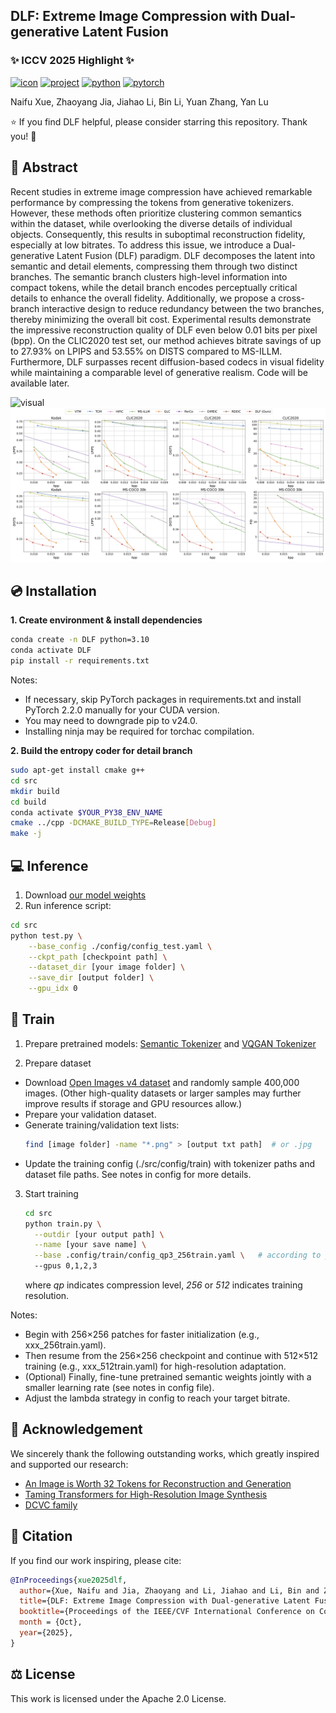 ## DLF: Extreme Image Compression with Dual-generative Latent Fusion
### **✨ ICCV 2025 Highlight ✨**

[![icon](https://img.shields.io/badge/ArXiv-Paper-<COLOR>.svg)](https://arxiv.org/abs/2503.01428)
[![project](https://img.shields.io/badge/Project-Page-orange)](https://dlfcodec.github.io/)
[![python](https://img.shields.io/badge/Python-3.10-3776AB?logo=python&logoColor=white)](https://www.python.org/downloads/release/python-3100/)
[![pytorch](https://img.shields.io/badge/PyTorch-2.2-ee4c2c?logo=pytorch&logoColor=white)](https://pytorch.org/get-started/locally/) 

Naifu Xue, Zhaoyang Jia, Jiahao Li, Bin Li, Yuan Zhang, Yan Lu

⭐ If you find DLF helpful, please consider starring this repository. Thank you! 🤗

## 📝 Abstract
Recent studies in extreme image compression have achieved remarkable performance by compressing the tokens from generative tokenizers. However, these methods often prioritize clustering common semantics within the dataset, while overlooking the diverse details of individual objects. Consequently, this results in suboptimal reconstruction fidelity, especially at low bitrates. To address this issue, we introduce a Dual-generative Latent Fusion (DLF) paradigm. DLF decomposes the latent into semantic and detail elements, compressing them through two distinct branches. The semantic branch clusters high-level information into compact tokens, while the detail branch encodes perceptually critical details to enhance the overall fidelity. Additionally, we propose a cross-branch interactive design to reduce redundancy between the two branches, thereby minimizing the overall bit cost. Experimental results demonstrate the impressive reconstruction quality of DLF even below 0.01 bits per pixel (bpp). On the CLIC2020 test set, our method achieves bitrate savings of up to 27.93% on LPIPS and 53.55% on DISTS compared to MS-ILLM. Furthermore, DLF surpasses recent diffusion-based codecs in visual fidelity while maintaining a comparable level of generative realism. Code will be available later.

![visual](./assets/main_visual.png)
![RD](./assets/rd_curve.png)

## 💿 Installation

**1. Create environment & install dependencies**
```bash
conda create -n DLF python=3.10
conda activate DLF
pip install -r requirements.txt
```

Notes:
- If necessary, skip PyTorch packages in requirements.txt and install PyTorch 2.2.0 manually for your CUDA version.
- You may need to downgrade pip to v24.0.
- Installing ninja may be required for torchac compilation.

**2. Build the entropy coder for detail branch**

```bash
sudo apt-get install cmake g++
cd src
mkdir build
cd build
conda activate $YOUR_PY38_ENV_NAME
cmake ../cpp -DCMAKE_BUILD_TYPE=Release[Debug]
make -j
```

## 💻 Inference

1. Download [our model weights](https://1drv.ms/f/c/af332a47fcf136b4/Esyt5scWxTFGi8Lu7iSpUOEBAEQUQVoBF6ZcbfIORvdTcg)
2. Run inference script:
```bash
cd src
python test.py \
    --base_config ./config/config_test.yaml \
    --ckpt_path [checkpoint path] \
    --dataset_dir [your image folder] \
    --save_dir [output folder] \
    --gpu_idx 0
```

## 🚀 Train
1. Prepare pretrained models: [Semantic Tokenizer](https://huggingface.co/yucornetto/tokenizer_titok_l32_imagenet) and [VQGAN Tokenizer](https://1drv.ms/f/c/af332a47fcf136b4/Esyt5scWxTFGi8Lu7iSpUOEBAEQUQVoBF6ZcbfIORvdTcg)

2. Prepare dataset
  - Download [Open Images v4 dataset](https://storage.googleapis.com/openimages/web/download_v4.html) and randomly sample 400,000 images. (Other high-quality datasets or larger samples may further improve results if storage and GPU resources allow.)
  - Prepare your validation dataset.
  - Generate training/validation text lists:
    ```bash
    find [image folder] -name "*.png" > [output txt path]  # or .jpg
    ```
  - Update the training config (./src/config/train) with tokenizer paths and dataset file paths. See notes in config for more details.

3. Start training
    ```bash
    cd src
    python train.py \
      --outdir [your output path] \
      --name [your save name] \
      --base .config/train/config_qp3_256train.yaml \   # according to your need
      --gpus 0,1,2,3 
    ```
    where *qp* indicates compression level, *256* or *512* indicates training resolution.

Notes:
- Begin with 256×256 patches for faster initialization (e.g., xxx_256train.yaml).
- Then resume from the 256×256 checkpoint and continue with 512×512 training (e.g., xxx_512train.yaml) for high-resolution adaptation.
- (Optional) Finally, fine-tune pretrained semantic weights jointly with a smaller learning rate (see notes in config file).
- Adjust the lambda strategy in config to reach your target bitrate.


## 🥰 Acknowledgement
We sincerely thank the following outstanding works, which greatly inspired and supported our research:
- [An Image is Worth 32 Tokens for Reconstruction and Generation](https://yucornetto.github.io/projects/titok.html)
- [Taming Transformers for High-Resolution Image Synthesis](https://github.com/CompVis/taming-transformers)
- [DCVC family](https://github.com/microsoft/DCVC)


## 📕 Citation

If you find our work inspiring, please cite:
```bibtex
@InProceedings{xue2025dlf,
  author={Xue, Naifu and Jia, Zhaoyang and Li, Jiahao and Li, Bin and Zhang, Yuan and Lu, Yan},
  title={DLF: Extreme Image Compression with Dual-generative Latent Fusion},
  booktitle={Proceedings of the IEEE/CVF International Conference on Computer Vision (ICCV)},
  month = {Oct},
  year={2025},
}
```


## ⚖️ License

This work is licensed under the Apache 2.0 License.

